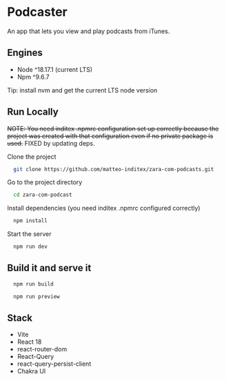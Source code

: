 # Podcaster

An app that lets you view and play podcasts from iTunes.
## Engines
- Node ^18.17.1 (current LTS)
- Npm ^9.6.7
  
Tip: install nvm and get the current LTS node version

## Run Locally
~~NOTE: You need inditex .npmrc configuration set up correctly because the project was created with that configuration even if no private package is used.~~ FIXED by updating deps.

Clone the project

```bash
  git clone https://github.com/matteo-inditex/zara-com-podcasts.git
```

Go to the project directory

```bash
  cd zara-com-podcast
```

Install dependencies (you need inditex .npmrc configured correctly)

```bash
  npm install
```

Start the server

```bash
  npm run dev
```
## Build it and serve it
```bash
  npm run build
```
```bash
  npm run preview
```
## Stack
- Vite
- React 18
- react-router-dom
- React-Query
- react-query-persist-client
- Chakra UI
